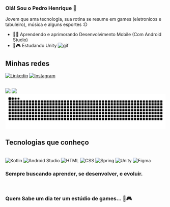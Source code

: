 ### Olá! Sou o Pedro Henrique 🚀

Jovem que ama tecnologia, sua rotina se resume em games (eletronicos e tabuleiro), música e alguns esportes :D 
- 🚀💙 Aprendendo e aprimorando Desenvolvimento Mobile (Com Android Studio)
- 🌱🎮 Estudando Unity
![gif]("src/gif.gif")

## Minhas redes


[![Linkedin](https://img.shields.io/badge/linkedin-%230077B5.svg?style=for-the-badge&logo=linkedin&logoColor=white)](https://www.linkedin.com/in/pedro-henrique-ol)
[![Instagram](https://img.shields.io/badge/Instagram-%23E4405F.svg?style=for-the-badge&logo=Instagram&logoColor=white)](https://www.instagram.com/pedruouh/)

</br>

<div>
    <img height="180" src="https://github-readme-stats.vercel.app/api?username=Pedr0uh&show_icons=true&theme=dark"/>
    <img height="180" src="https://github-readme-stats.vercel.app/api/top-langs/?username=Pedr0uh&layout=compact&theme=dark"/>
</div>

<picture align="center">
  <source media="(prefers-color-scheme: dark)" srcset="https://raw.githubusercontent.com/Pedr0uh/Pedr0uh/output/github-contribution-grid-snake-dark.svg">
  <source media="(prefers-color-scheme: light)" srcset="https://raw.githubusercontent.com/Pedr0uh/Pedr0uh/output/github-contribution-grid-snake-dark.svg">
  <img align="center" alt="github contribution grid snake animation" src="https://raw.githubusercontent.com/Pedr0uh/Pedr0uh/output/github-contribution-grid-snake.svg">
</picture>

## Tecnologias que conheço

<div style="display: inline_block"><br>
    <img align="center" alt="Kotlin" src="https://img.shields.io/badge/kotlin-%237F52FF.svg?style=for-the-badge&logo=kotlin&logoColor=white"/>
    <img align="center" alt="Android Studio" src="https://img.shields.io/badge/android%20studio-346ac1?style=for-the-badge&logo=android%20studio&logoColor=white"/>
    <img align="center" alt="HTML" src="https://img.shields.io/badge/html5-%23E34F26.svg?style=for-the-badge&logo=html5&logoColor=white"/>
    <img align="center" alt="CSS" src="https://img.shields.io/badge/css3-%231572B6.svg?style=for-the-badge&logo=css3&logoColor=white"/>
    <img align="center" alt="Spring" src="https://img.shields.io/badge/spring-%236DB33F.svg?style=for-the-badge&logo=spring&logoColor=white"/>
    <img align="center" alt="Unity" src="https://img.shields.io/badge/unity-%23000000.svg?style=for-the-badge&logo=unity&logoColor=white"/>
    <img align="center" alt="Figma" src="https://img.shields.io/badge/figma-%23F24E1E.svg?style=for-the-badge&logo=figma&logoColor=white"/>

</br>
</div>

### Sempre buscando aprender, se desenvolver, e evoluir.

</br>

### Quem Sabe um dia ter um estúdio de games... 💙🎮

